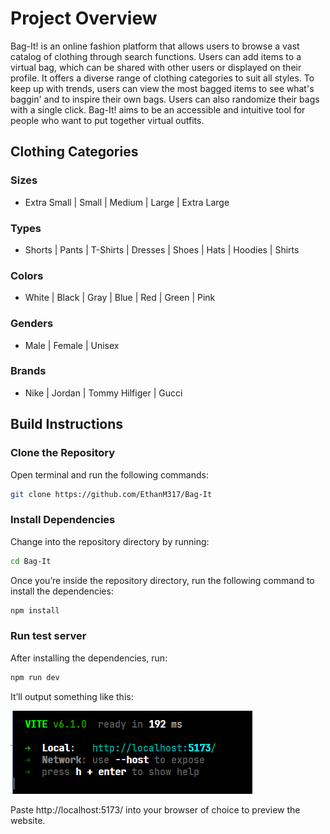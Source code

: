 # Project Overview
Bag-It! is an online fashion platform that allows users to browse a vast catalog of clothing through search functions. 
Users can add items to a virtual bag, which can be shared with other users or displayed on their profile.
It offers a diverse range of clothing categories to suit all styles.
To keep up with trends, users can view the most bagged items to see what's baggin' and to inspire their own bags.
Users can also randomize their bags with a single click.
Bag-It! aims to be an accessible and intuitive tool for people who want to put together virtual outfits.

## Clothing Categories
### Sizes
- Extra Small | Small | Medium | Large | Extra Large
### Types
- Shorts | Pants | T-Shirts | Dresses | Shoes | Hats | Hoodies | Shirts
### Colors
- White | Black | Gray | Blue | Red | Green | Pink
### Genders
- Male | Female | Unisex
### Brands
- Nike | Jordan | Tommy Hilfiger | Gucci

## Build Instructions
### Clone the Repository
Open terminal and run the following commands:
```bash
git clone https://github.com/EthanM317/Bag-It
```

### Install Dependencies
Change into the repository directory by running:
```bash
cd Bag-It
```

Once you’re inside the repository directory, run the following command to install the dependencies:
```bash
npm install
```

### Run test server
After installing the dependencies, run:
```bash
npm run dev
```

It’ll output something like this:

![Example output](./blueprint/TestExample.png)

Paste http://localhost:5173/ into your browser of choice to preview the website.